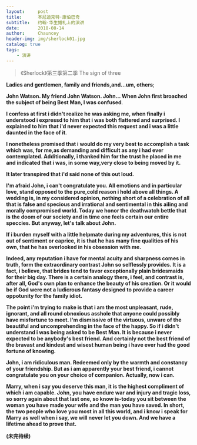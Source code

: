 ```yaml
---
layout:     post   				    
title:      本尼迪克特·康伯巴奇 				
subtitle:   约翰·华生婚礼上的演讲 
date:       2018-08-14 				
author:     Chauncey 						
header-img: img/sherlock01.jpg 	
catalog: true 						
tags:							
    - 演讲
---
```


>《Sherlock》第三季第二季 The sign of three  

**Ladies and gentlemen, family and friends,and...um, others**;

**John Watson. My friend John Watson. John... When John first broached the subject of being Best Man, I was confused**.

**I confess at first i didn't realize he was asking me, when finally i understood i expressd to him that i was both flattered and surprised. I explained to him that i'd never expected this request and i was a little daunted in the face of it**.

**I nonetheless promised that i would do my very best to accomplish a task which was, for me,as demanding and difficult as any i had ever contemplated. Additionally, i thanked him for the trust he placed in me and indicated that i was, in some way,very close to being moved by it.**

**It later transpired that i'd said none of this out loud.**

**I'm afraid John, i can't congratulate you. All emotions and in  particular love, stand opposed to the pure,cold reason i hold above all things. A wedding is, in my considered opinion, nothing short of a celebration of all that is false and specious and irrational and sentimental in this ailing and morally compromised world. Today we honor the deathwatch bettle that is the doom of our society and in time one feels certain our entire speccies. But anyway, let's talk about John.**

**If i burden myself with a little helpmate during my adventures, this is not out of sentiment or caprice, it is that he has many fine qualities of his own, that he has overlooked in  his obsession with me.**

**Indeed, any reputation i have for mental acuity and sharpness comes in truth, form the extraordinary contrast John so selflessly provides. It is a fact, i believe, that brides tend to favor exceptionally plain bridesmaids for their big day. There is a certain analogy there, i feel, and contrast is, after all, God's own plan to enhance the beauty of his creation. Or it would be if God were not a ludicrous fantasy designed to provide a career oppotunity for the family idiot.** 

**The point i'm trying to make is that i am the most unpleasant, rude, ignorant, and all round obnoxious asshole that anyone could possibly have misfortune to meet. I'm dismissive of the virtuous, unware of the beautiful and uncomprehending in the face of the happy. So if i didn't understand i was being asked to be Best Man. It is because i never expected to be anybody's best friend. And certainly not the best friend of the bravast and kindest and wisest human being i have ever had the good fortune of knowing.**

**John, i am ridiculous man. Redeemed only by the warmth and constancy of your friendship. But as i am apparently your best friend, i cannot congratulate you on your choice of companion. Actually, now i can.**

**Marry, when i say you deserve this man, it is the highest compliment of which i am capable. John, you have endure war and injury and tragic loss, so sorry again about that last one, so know is-today you sit between the woman you have made your wife and the man you have saved. In short, the two people who love you most in all this world, and i know i speak for Marry as well when i say, we will never let you down. And we have a lifetime ahead to prove that.**

**(未完待续)**



